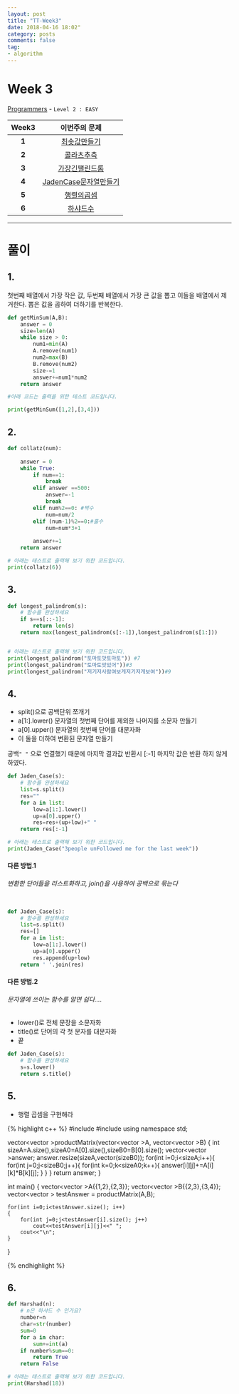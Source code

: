 ```yaml
---
layout: post
title: "TT-Week3"
date: 2018-04-16 18:02"
category: posts
comments: false
tag:
- algorithm
---
```


# Week 3

[Programmers](https://programmers.co.kr/learn/challenges?level=2) - `Level 2 : EASY`

Week3 | 이번주의 문제
:---: | :--------:
**1** | [최솟값만들기](https://programmers.co.kr/learn/challenge_codes/179)
**2** | [콜라츠추측](https://programmers.co.kr/learn/challenge_codes/150)
**3** | [가장긴팰린드롬](https://programmers.co.kr/learn/challenge_codes/84)
**4** | [JadenCase문자열만들기](https://programmers.co.kr/learn/challenge_codes/134)
**5** | [행렬의곱셈](https://programmers.co.kr/learn/challenge_codes/140)
**6** | [하샤드수](https://programmers.co.kr/learn/challenge_codes/130)




---------------------------------
# 풀이
  
## 1.
첫번째 배열에서 가장 작은 값, 두번째 배열에서 가장 큰 값을 뽑고 이들을 배열에서 제거한다. 뽑은 값을 곱하여 더하기를 반복한다.  

```python
def getMinSum(A,B):
    answer = 0
    size=len(A)
    while size > 0:
        num1=min(A)
        A.remove(num1)
        num2=max(B)
        B.remove(num2)
        size-=1
        answer+=num1*num2
    return answer

#아래 코드는 출력을 위한 테스트 코드입니다.

print(getMinSum([1,2],[3,4]))
```
## 2.
```python
def collatz(num):
    
    answer = 0
    while True:
        if num==1:
            break
        elif answer ==500:
            answer=-1
            break
        elif num%2==0: #짝수
            num=num/2
        elif (num-1)%2==0:#홀수
            num=num*3+1
            
        answer+=1    
    return answer

# 아래는 테스트로 출력해 보기 위한 코드입니다.
print(collatz(6))

```
## 3. 
```python
def longest_palindrom(s):
    # 함수를 완성하세요
    if s==s[::-1]:
        return len(s)
    return max(longest_palindrom(s[:-1]),longest_palindrom(s[1:]))


# 아래는 테스트로 출력해 보기 위한 코드입니다.
print(longest_palindrom("토마토맛토마토")) #7
print(longest_palindrom("토마토맛있어"))#3
print(longest_palindrom("저기저사람여보게저기저게보여"))#9
```
## 4.
- split()으로 공백단위 쪼개기
- a[1:].lower() 문자열의 첫번째 단어를 제외한 나머지를 소문자 만들기
- a[0].upper() 문자열의 첫번째 단어를 대문자화
- 이 둘을 더하여 변환된 문자열 만들기  

공백`" "` 으로 연결했기 때문에 마지막 결과값 반환시 [:-1] 마지막 값은 반환 하지 않게 하였다.    

```python
def Jaden_Case(s):
    # 함수를 완성하세요
    list=s.split()
    res=""
    for a in list:
        low=a[1:].lower()
        up=a[0].upper()
        res=res+(up+low)+" "
    return res[:-1]      

# 아래는 테스트로 출력해 보기 위한 코드입니다.
print(Jaden_Case("3people unFollowed me for the last week"))
```
#### 다른 방법.1
###### 변환한 단어들을 리스트화하고, join()을 사용하여 공백으로 묶는다
```python

def Jaden_Case(s):
    # 함수를 완성하세요
    list=s.split()
    res=[]
    for a in list:
        low=a[1:].lower()
        up=a[0].upper()
        res.append(up+low)
    return ' '.join(res)
```

#### 다른 방법.2
###### 문자열에 쓰이는 함수를 알면 쉽다....
- lower()로 전체 문장을 소문자화
- title()로 단어의 각 첫 문자를 대문자화
- 끝  

```python
def Jaden_Case(s):
    # 함수를 완성하세요
    s=s.lower()
    return s.title()
```

## 5.

- 행렬 곱셈을 구현해라  

{% highlight c++ %}
#include<iostream>
#include<vector>
using namespace std;

vector<vector<int> >productMatrix(vector<vector<int> >A, vector<vector<int> >B)
{
  int sizeA=A.size(),sizeA0=A[0].size(),sizeB0=B[0].size();
	vector<vector<int> >answer;
  answer.resize(sizeA,vector<int>(sizeB0));
	for(int i=0;i<sizeA;i++){
    for(int j=0;j<sizeB0;j++){
     for(int k=0;k<sizeA0;k++){
     answer[i][j]+=A[i][k]*B[k][j]; 
     }
    }
  }
	return answer;
}

int main()
{
	vector<vector<int> >A{{1,2},{2,3}};
	vector<vector<int> >B{{2,3},{3,4}};
	vector<vector<int> > testAnswer = productMatrix(A,B);

	for(int i=0;i<testAnswer.size(); i++)
	{
		for(int j=0;j<testAnswer[i].size(); j++)
			cout<<testAnswer[i][j]<<" ";
		cout<<"\n";
	}
}  

{% endhighlight %}
## 6.

```python
def Harshad(n):
    # n은 하샤드 수 인가요?
    number=n
    char=str(number)
    sum=0
    for a in char:
        sum+=int(a)
    if number%sum==0:
        return True
    return False

# 아래는 테스트로 출력해 보기 위한 코드입니다.
print(Harshad(18))
```
